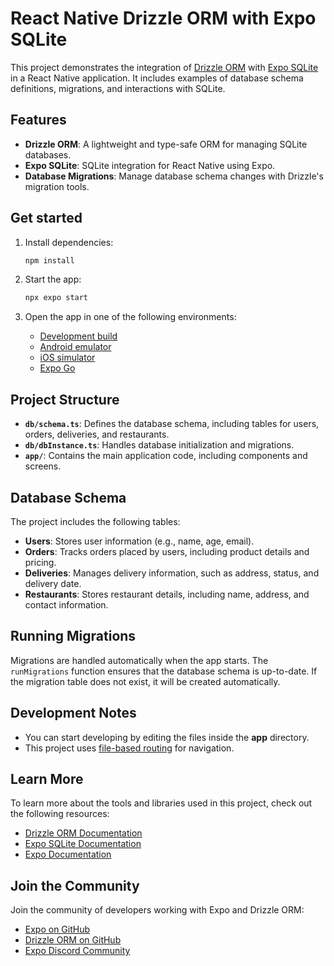 # React Native Drizzle ORM with Expo SQLite

This project demonstrates the integration of [Drizzle ORM](https://orm.drizzle.team/) with [Expo SQLite](https://docs.expo.dev/versions/latest/sdk/sqlite/) in a React Native application. It includes examples of database schema definitions, migrations, and interactions with SQLite.

## Features

- **Drizzle ORM**: A lightweight and type-safe ORM for managing SQLite databases.
- **Expo SQLite**: SQLite integration for React Native using Expo.
- **Database Migrations**: Manage database schema changes with Drizzle's migration tools.

## Get started

1. Install dependencies:

   ```bash
   npm install
   ```

2. Start the app:

   ```bash
   npx expo start
   ```

3. Open the app in one of the following environments:

   - [Development build](https://docs.expo.dev/develop/development-builds/introduction/)
   - [Android emulator](https://docs.expo.dev/workflow/android-studio-emulator/)
   - [iOS simulator](https://docs.expo.dev/workflow/ios-simulator/)
   - [Expo Go](https://expo.dev/go)

## Project Structure

- **`db/schema.ts`**: Defines the database schema, including tables for users, orders, deliveries, and restaurants.
- **`db/dbInstance.ts`**: Handles database initialization and migrations.
- **`app/`**: Contains the main application code, including components and screens.

## Database Schema

The project includes the following tables:

- **Users**: Stores user information (e.g., name, age, email).
- **Orders**: Tracks orders placed by users, including product details and pricing.
- **Deliveries**: Manages delivery information, such as address, status, and delivery date.
- **Restaurants**: Stores restaurant details, including name, address, and contact information.

## Running Migrations

Migrations are handled automatically when the app starts. The `runMigrations` function ensures that the database schema is up-to-date. If the migration table does not exist, it will be created automatically.

## Development Notes

- You can start developing by editing the files inside the **app** directory.
- This project uses [file-based routing](https://docs.expo.dev/router/introduction) for navigation.

## Learn More

To learn more about the tools and libraries used in this project, check out the following resources:

- [Drizzle ORM Documentation](https://orm.drizzle.team/)
- [Expo SQLite Documentation](https://docs.expo.dev/versions/latest/sdk/sqlite/)
- [Expo Documentation](https://docs.expo.dev/)

## Join the Community

Join the community of developers working with Expo and Drizzle ORM:

- [Expo on GitHub](https://github.com/expo/expo)
- [Drizzle ORM on GitHub](https://github.com/drizzle-team/drizzle-orm)
- [Expo Discord Community](https://chat.expo.dev)
